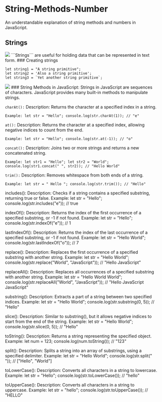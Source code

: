 # String-Methods-Number
An understandable explanation of string methods and numbers in JavaScript.

## Strings

<img src="https://dmitripavlutin.com/what-is-string-in-javascript/cover.png">
```Strings``` are useful for holding data that can be represented in text form. 
### Creating strings

```
let string1 = "A string primitive";
let string2 = 'Also a string primitive';
let string3 = `Yet another string primitive`;
```

<img src="[https://miro.medium.com/v2/resize:fit:1000/1*bZYPt1mxJ_jx22Hqpz_IFQ.png](https://phpforever.com/wp-content/uploads/2021/03/Useful-String-Methods-In-JavaScript..png)">
### String Methods in JavaScript:
Strings in JavaScript are sequences of characters. JavaScript provides many built-in methods to manipulate strings.

```charAt():```
Description: Returns the character at a specified index in a string.
```
Example: let str = "Hello"; console.log(str.charAt(1)); // "e"
```

```at():```
Description: Returns the character at a specified index, allowing negative indices to count from the end.
```
Example: let str = "Hello"; console.log(str.at(-1)); // "o"
```

```concat():```
Description: Joins two or more strings and returns a new concatenated string.
```
Example: let str1 = "Hello"; let str2 = "World"; console.log(str1.concat(" ", str2)); // "Hello World"
```

```trim():```
Description: Removes whitespace from both ends of a string.
```
Example: let str = " Hello "; console.log(str.trim()); // "Hello"
```


includes():
Description: Checks if a string contains a specified substring, returning true or false.
Example: let str = "Hello"; console.log(str.includes("e")); // true

indexOf():
Description: Returns the index of the first occurrence of a specified substring, or -1 if not found.
Example: let str = "Hello"; console.log(str.indexOf("e")); // 1

lastIndexOf():
Description: Returns the index of the last occurrence of a specified substring, or -1 if not found.
Example: let str = "Hello World"; console.log(str.lastIndexOf("o")); // 7

replace():
Description: Replaces the first occurrence of a specified substring with another string.
Example: let str = "Hello World"; console.log(str.replace("World", "JavaScript")); // "Hello JavaScript"

replaceAll():
Description: Replaces all occurrences of a specified substring with another string.
Example: let str = "Hello World World"; console.log(str.replaceAll("World", "JavaScript")); // "Hello JavaScript JavaScript"

substring():
Description: Extracts a part of a string between two specified indices.
Example: let str = "Hello World"; console.log(str.substring(0, 5)); // "Hello"

slice():
Description: Similar to substring(), but it allows negative indices to start from the end of the string.
Example: let str = "Hello World"; console.log(str.slice(0, 5)); // "Hello"

toString():
Description: Returns a string representing the specified object.
Example: let num = 123; console.log(num.toString()); // "123"

split():
Description: Splits a string into an array of substrings, using a specified delimiter.
Example: let str = "Hello World"; console.log(str.split(" ")); // ["Hello", "World"]

toLowerCase():
Description: Converts all characters in a string to lowercase.
Example: let str = "Hello"; console.log(str.toLowerCase()); // "hello"

toUpperCase():
Description: Converts all characters in a string to uppercase.
Example: let str = "hello"; console.log(str.toUpperCase()); // "HELLO"
